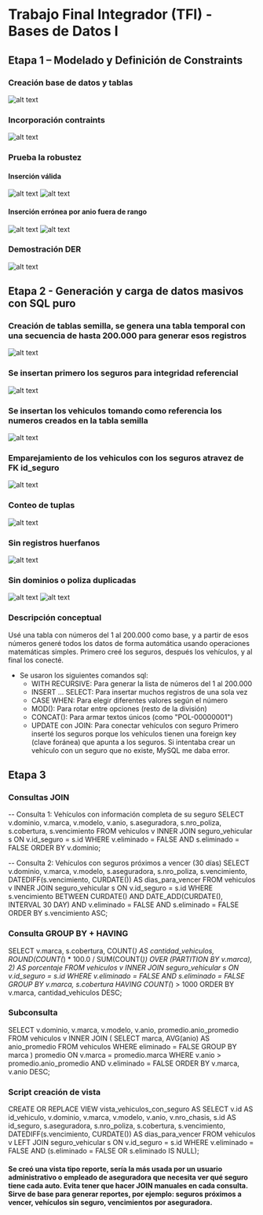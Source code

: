 # Trabajo Final Integrador (TFI) - Bases de Datos I 

## Etapa 1 – Modelado y Definición de Constraints

### Creación base de datos y tablas
![alt text](image.png)

### Incorporación contraints
![alt text](image-1.png)

### Prueba la robustez
#### Inserción válida
![alt text](image-2.png)
![alt text](image-3.png)

#### Inserción errónea por anio fuera de rango
 ![alt text](image-4.png)
 ![alt text](image-5.png)

### Demostración DER 
 ![alt text](image.png)

## Etapa 2 - Generación y carga de datos masivos con SQL puro

### Creación de tablas semilla, se genera una tabla temporal con una secuencia de hasta 200.000 para generar esos registros
![alt text](image-3.png)

### Se insertan primero los seguros para integridad referencial
![alt text](image-4.png)

### Se insertan los vehiculos tomando como referencia los numeros creados en la tabla semilla
![alt text](image-5.png)

### Emparejamiento de los vehiculos con los seguros atravez de FK id_seguro
![alt text](image-6.png)

### Conteo de tuplas
![alt text](image-7.png)

### Sin registros huerfanos
![alt text](image-8.png)

### Sin dominios o poliza duplicadas
![alt text](image-9.png)
![alt text](image-10.png)

### Descripción conceptual 
Usé una tabla con números del 1 al 200.000 como base, y a partir de esos números generé todos los datos de forma automática usando operaciones matemáticas simples. Primero creé los seguros, después los vehículos, y al final los conecté.
 - Se usaron los siguientes comandos sql:
    - WITH RECURSIVE: Para generar la lista de números del 1 al 200.000
    - INSERT ... SELECT: Para insertar muchos registros de una sola vez
    - CASE WHEN: Para elegir diferentes valores según el número
    - MOD(): Para rotar entre opciones (resto de la división)
    - CONCAT(): Para armar textos únicos (como "POL-00000001")
    - UPDATE con JOIN: Para conectar vehículos con seguro
Primero inserté los seguros porque los vehículos tienen una foreign key (clave foránea) que apunta a los seguros. Si intentaba crear un vehículo con un seguro que no existe, MySQL me daba error.

## Etapa 3

### Consultas JOIN
-- Consulta 1: Vehículos con información completa de su seguro
SELECT 
    v.dominio,
    v.marca,
    v.modelo,
    v.anio,
    s.aseguradora,
    s.nro_poliza,
    s.cobertura,
    s.vencimiento
FROM vehiculos v
INNER JOIN seguro_vehicular s ON v.id_seguro = s.id
WHERE v.eliminado = FALSE 
  AND s.eliminado = FALSE
ORDER BY v.dominio;

-- Consulta 2: Vehículos con seguros próximos a vencer (30 días)
SELECT 
    v.dominio,
    v.marca,
    v.modelo,
    s.aseguradora,
    s.nro_poliza,
    s.vencimiento,
    DATEDIFF(s.vencimiento, CURDATE()) AS dias_para_vencer
FROM vehiculos v
INNER JOIN seguro_vehicular s ON v.id_seguro = s.id
WHERE s.vencimiento BETWEEN CURDATE() AND DATE_ADD(CURDATE(), INTERVAL 30 DAY)
  AND v.eliminado = FALSE
  AND s.eliminado = FALSE
ORDER BY s.vencimiento ASC;

### Consulta GROUP BY + HAVING
SELECT 
    v.marca,
    s.cobertura,
    COUNT(*) AS cantidad_vehiculos,
    ROUND(COUNT(*) * 100.0 / SUM(COUNT(*)) OVER (PARTITION BY v.marca), 2) AS porcentaje
FROM vehiculos v
INNER JOIN seguro_vehicular s ON v.id_seguro = s.id
WHERE v.eliminado = FALSE 
  AND s.eliminado = FALSE
GROUP BY v.marca, s.cobertura
HAVING COUNT(*) > 1000
ORDER BY v.marca, cantidad_vehiculos DESC;

### Subconsulta
SELECT 
    v.dominio,
    v.marca,
    v.modelo,
    v.anio,
    promedio.anio_promedio
FROM vehiculos v
INNER JOIN (
    SELECT 
        marca,
        AVG(anio) AS anio_promedio
    FROM vehiculos
    WHERE eliminado = FALSE
    GROUP BY marca
) promedio ON v.marca = promedio.marca
WHERE v.anio > promedio.anio_promedio
  AND v.eliminado = FALSE
ORDER BY v.marca, v.anio DESC;

### Script creación de vista
CREATE OR REPLACE VIEW vista_vehiculos_con_seguro AS
SELECT 
    v.id AS id_vehiculo,
    v.dominio,
    v.marca,
    v.modelo,
    v.anio,
    v.nro_chasis,
    s.id AS id_seguro,
    s.aseguradora,
    s.nro_poliza,
    s.cobertura,
    s.vencimiento,
    DATEDIFF(s.vencimiento, CURDATE()) AS dias_para_vencer
FROM vehiculos v
LEFT JOIN seguro_vehicular s ON v.id_seguro = s.id
WHERE v.eliminado = FALSE
  AND (s.eliminado = FALSE OR s.eliminado IS NULL);

#### Se creó una vista tipo reporte, sería la más usada por un usuario administrativo o empleado de aseguradora que necesita ver qué seguro tiene cada auto. Evita tener que hacer JOIN manuales en cada consulta. Sirve de base para generar reportes, por ejemplo: seguros próximos a vencer, vehículos sin seguro, vencimientos por aseguradora.
